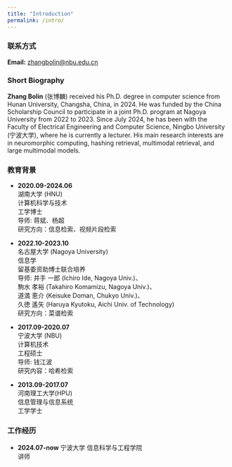 ```yaml
---
title: "Introduction"
permalink: /intro/
---
```


### 联系方式
**Email:** zhangbolin@nbu.edu.cn

### Short Biography
**Zhang Bolin** (张博麟) received his Ph.D. degree in computer science from Hunan University, Changsha, China, in 2024. He was funded by the China Scholarship Council to participate in a joint Ph.D. program at Nagoya University from 2022 to 2023. Since July 2024, he has been with the Faculty of Electrical Engineering and Computer Science, Ningbo University (宁波大学), where he is currently a lecturer. His main research interests are in neuromorphic computing, hashing retrieval, multimodal retrieval, and large multimodal models.

### 教育背景
* **2020.09-2024.06**\
湖南大学 (HNU)\
计算机科学与技术\
工学博士\
导师: 蒋斌、杨超\
研究方向：信息检索、视频片段检索

* **2022.10-2023.10**\
名古屋大学 (Nagoya University)\
信息学\
留基委资助博士联合培养\
导师: 井手 一郎 (Ichiro Ide, Nagoya Univ.)、\
駒水 孝裕 (Takahiro Komamizu, Nagoya Univ.)、\
道満 恵介 (Keisuke Doman, Chukyo Univ.)、\
久徳 遙矢 (Haruya Kyutoku, Aichi Univ. of Technology)\
研究方向：菜谱检索


* **2017.09-2020.07**\
宁波大学 (NBU)\
计算机技术\
工程硕士\
导师: 钱江波\
研究内容：哈希检索


* **2013.09-2017.07**\
河南理工大学(HPU)\
信息管理与信息系统\
工学学士


### 工作经历
* **2024.07-now**
宁波大学 信息科学与工程学院\
讲师

